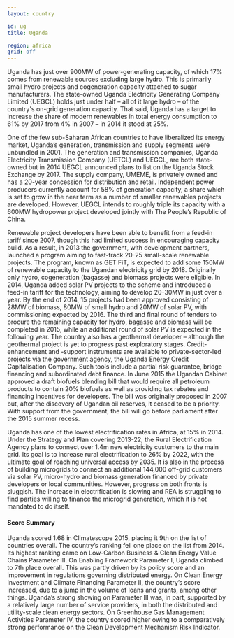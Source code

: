 ```yaml
---
layout: country

id: ug
title: Uganda

region: africa
grid: off
---
```

Uganda has just over 900MW of power-generating capacity, of which 17% comes from renewable sources excluding large hydro. This is primarily small hydro projects and cogeneration capacity attached to sugar manufacturers. The state-owned Uganda Electricity Generating Company Limited (UEGCL) holds just under half – all of it large hydro – of the country's on-grid generation capacity.  That said, Uganda has a target to increase the share of modern renewables in total energy consumption to 61% by 2017 from 4% in 2007 – in 2014 it stood at 25%.

One of the few sub-Saharan African countries to have liberalized its energy market, Uganda’s generation, transmission and supply segments were unbundled in 2001. The generation and transmission companies, Uganda Electricity Transmission Company (UETCL) and UEGCL, are both state-owned but in 2014 UEGCL announced plans to list on the Uganda Stock Exchange by 2017. The supply company, UMEME, is privately owned and has a 20-year concession for distribution and retail.
Independent power producers currently account for 58% of generation capacity, a share which is set to grow in the near term as a number of smaller renewables projects are developed. However, UEGCL intends to roughly triple its capacity with a 600MW hydropower project developed jointly with The People’s Republic of China.

Renewable project developers have been able to benefit from a feed-in tariff since 2007, though this had limited success in encouraging capacity build. As a result, in 2013 the government, with development partners, launched a program aiming to fast-track 20-25 small-scale renewable projects. The program, known as GET FiT, is expected to add some 150MW of renewable capacity to the Ugandan electricity grid by 2018. Originally only hydro, cogeneration (bagasse) and biomass projects were eligible. In 2014, Uganda added solar PV projects to the scheme and introduced a feed-in tariff for the technology, aiming to develop 20-30MW in just over a year. 
By the end of 2014, 15 projects had been approved consisting of 28MW of biomass, 80MW of small hydro and 20MW of solar PV, with commissioning expected by 2016. The third and final round of tenders to procure the remaining capacity for hydro, bagasse and biomass will be completed in 2015, while an additional round of solar PV is expected in the following year. The country also has a geothermal developer – although the geothermal project is yet to progress past exploratory stages.
Credit-enhancement and -support instruments are available to private-sector-led projects via the government agency, the Uganda Energy Credit Capitalisation Company. Such tools include a partial risk guarantee, bridge financing and subordinated debt finance.
In June 2015 the Ugandan Cabinet approved a draft biofuels blending bill that would require all petroleum products to contain 20% biofuels as well as providing tax rebates and financing incentives for developers. The bill was originally proposed in 2007 but, after the discovery of Ugandan oil reserves, it ceased to be a priority. With support from the government, the bill will go before parliament after the 2015 summer recess. 

Uganda has one of the lowest electrification rates in Africa, at 15% in 2014. Under the Strategy and Plan covering 2013-22, the Rural Electrification Agency plans to connect over 1.4m new electricity customers to the main grid. Its goal is to increase rural electrification to 26% by 2022, with the ultimate goal of reaching universal access by 2035. It is also in the process of building microgrids to connect an additional 144,000 off-grid customers via solar PV, micro-hydro and biomass generation financed by private developers or local communities. However, progress on both fronts is sluggish. The increase in electrification is slowing and REA is struggling to find parties willing to finance the microgrid generation, which it is not mandated to do itself.  

#### Score Summary

Uganda scored 1.68 in Climatescope 2015, placing it 9th on the list of countries overall. The country’s ranking fell one place on the list from 2014. Its highest ranking came on Low-Carbon Business & Clean Energy Value Chains Parameter III. 
On Enabling Framework Parameter I, Uganda climbed to 7th place overall. This was partly driven by its policy score and an improvement in regulations governing distributed energy.
On Clean Energy Investment and Climate Financing Parameter II, the country’s score increased, due to a jump in the volume of loans and grants, among other things. 
Uganda’s strong showing on Parameter III was, in part, supported by a relatively large number of service providers, in both the distributed and utility-scale clean energy sectors. 
On Greenhouse Gas Management Activities Parameter IV, the country scored higher owing to a comparatively strong performance on the Clean Development Mechanism Risk Indicator.

